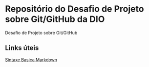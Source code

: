 #  Repositório do  Desafio  de Projeto  sobre  Git/GitHub  da DIO
Desafio de Projeto sobre Git/GitHub

## Links úteis
[Sintaxe Basica Markdown](https://www.markdownguide.org/basic-syntax)
